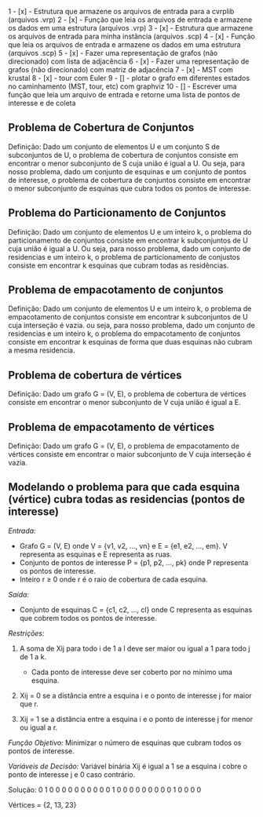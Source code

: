 1 - [x] - Estrutura que armazene os arquivos de entrada para a cvrplib (arquivos .vrp)
2 - [x] - Função que leia os arquivos de entrada e armazene os dados em uma estrutura (arquivos .vrp)
3 - [x] - Estrutura que armazene os arquivos de entrada para minha instância (arquivos .scp)
4 - [x] - Função que leia os arquivos de entrada e armazene os dados em uma estrutura (arquivos .scp)
5 - [x] - Fazer uma representação de grafos (não direcionado) com lista de adjacência
6 - [x] - Fazer uma representação de grafos (não direcionado) com matriz de adjacência
7 - [x] - MST com krustal
8 - [x] - tour com Euler
9 - [] - plotar o grafo em diferentes estados no caminhamento (MST, tour, etc) com graphviz
10 - [] - Escrever uma função que leia um arquivo de entrada e retorne uma lista de pontos de interesse e de coleta

## Problema de Cobertura de Conjuntos
Definição: Dado um conjunto de elementos U e um conjunto S de subconjuntos de U, o problema de cobertura de conjuntos consiste em encontrar o menor subconjunto de S cuja união é igual a U.
Ou seja, para nosso problema, dado um conjunto de esquinas e um conjunto de pontos de interesse, o problema de cobertura de conjuntos consiste em encontrar o menor subconjunto de esquinas que cubra todos os pontos de interesse.

## Problema do Particionamento de Conjuntos
Definição: Dado um conjunto de elementos U e um inteiro k, o problema do particionamento de conjuntos consiste em encontrar k subconjuntos de U cuja união é igual a U.
Ou seja, para nosso problema, dado um conjunto de residencias e um inteiro k, o problema de particionamento de conjustos consiste em encontrar k esquinas que cubram todas as residências.

## Problema de empacotamento de conjuntos
Definição: Dado um conjunto de elementos U e um inteiro k, o problema de empacotamento de conjuntos consiste em encontrar k subconjuntos de U cuja interseção é vazia.
ou seja, para nosso problema, dado um conjunto de residencias e um inteiro k, o problema do empacotamento de conjuntos consiste em encontrar k esquinas de forma que duas esquinas não cubram a mesma residencia.

## Problema de cobertura de vértices
Definição: Dado um grafo G = (V, E), o problema de cobertura de vértices consiste em encontrar o menor subconjunto de V cuja união é igual a E.

## Problema de empacotamento de vértices
Definição: Dado um grafo G = (V, E), o problema de empacotamento de vértices consiste em encontrar o maior subconjunto de V cuja interseção é vazia.

## Modelando o problema para que cada esquina (vértice) cubra todas as residencias (pontos de interesse)

*Entrada:*
- Grafo G = (V, E) onde V = {v1, v2, ..., vn} e E = {e1, e2, ..., em}. V representa as esquinas e E representa as ruas.
- Conjunto de pontos de interesse P = {p1, p2, ..., pk} onde P representa os pontos de interesse.
- Inteiro r ≥ 0 onde r é o raio de cobertura de cada esquina.

*Saída:*
- Conjunto de esquinas C = {c1, c2, ..., cl} onde C representa as esquinas que cobrem todos os pontos de interesse.

*Restrições:*
1. A soma de Xij para todo i de 1 a l deve ser maior ou igual a 1 para todo j de 1 a k.
   - Cada ponto de interesse deve ser coberto por no mínimo uma esquina.

2. Xij = 0 se a distância entre a esquina i e o ponto de interesse j for maior que r.

3. Xij = 1 se a distância entre a esquina i e o ponto de interesse j for menor ou igual a r.

*Função Objetivo:*
Minimizar o número de esquinas que cubram todos os pontos de interesse.

*Variáveis de Decisão:*
Variável binária Xij é igual a 1 se a esquina i cobre o ponto de interesse j e 0 caso contrário.

Solução: 0 1 0 0 0 0 0 0 0 0 0 0 1 0 0 0 0 0 0 0 0 0 1 0 0 0 0

Vértices = {2, 13, 23}

